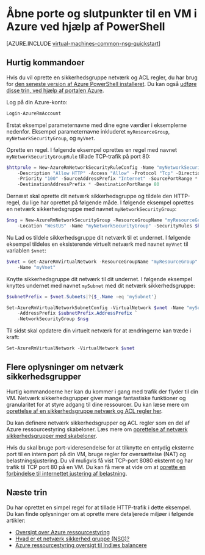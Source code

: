 <properties
   pageTitle="Åbn porte til en VM ved hjælp af PowerShell | Microsoft Azure"
   description="Lær, hvordan du åbner en port / oprette et slutpunkt til din Windows-VM ved hjælp af Azure ressource manager installation tilstand og Azure PowerShell"
   services="virtual-machines-windows"
   documentationCenter=""
   authors="iainfoulds"
   manager="timlt"
   editor=""/>

<tags
   ms.service="virtual-machines-windows"
   ms.devlang="na"
   ms.topic="article"
   ms.tgt_pltfrm="vm-windows"
   ms.workload="infrastructure-services"
   ms.date="10/27/2016"
   ms.author="iainfou"/>

# <a name="opening-ports-and-endpoints-to-a-vm-in-azure-using-powershell"></a>Åbne porte og slutpunkter til en VM i Azure ved hjælp af PowerShell
[AZURE.INCLUDE [virtual-machines-common-nsg-quickstart](../../includes/virtual-machines-common-nsg-quickstart.md)]

## <a name="quick-commands"></a>Hurtig kommandoer
Hvis du vil oprette en sikkerhedsgruppe netværk og ACL regler, du har brug for [den seneste version af Azure PowerShell installeret](../powershell-install-configure.md). Du kan også [udføre disse trin, ved hjælp af portalen Azure](virtual-machines-windows-nsg-quickstart-portal.md).

Log på din Azure-konto:

```powershell
Login-AzureRmAccount
```

Erstat eksempel parameternavne med dine egne værdier i eksemplerne nedenfor. Eksempel parameternavne inkluderet `myResourceGroup`, `myNetworkSecurityGroup`, og `myVnet`.

Oprette en regel. I følgende eksempel oprettes en regel med navnet `myNetworkSecurityGroupRule` tillade TCP-trafik på port 80:

```powershell
$httprule = New-AzureRmNetworkSecurityRuleConfig -Name "myNetworkSecurityGroupRule" `
    -Description "Allow HTTP" -Access "Allow" -Protocol "Tcp" -Direction "Inbound" `
    -Priority "100" -SourceAddressPrefix "Internet" -SourcePortRange * `
    -DestinationAddressPrefix * -DestinationPortRange 80
```

Dernæst skal oprette dit netværk sikkerhedsgruppe og tildele den HTTP-regel, du lige har oprettet på følgende måde. I følgende eksempel oprettes en netværk sikkerhedsgruppe med navnet `myNetworkSecurityGroup`:

```powershell
$nsg = New-AzureRmNetworkSecurityGroup -ResourceGroupName "myResourceGroup" `
    -Location "WestUS" -Name "myNetworkSecurityGroup" -SecurityRules $httprule
```

Nu Lad os tildele sikkerhedsgruppe dit netværk til et undernet. I følgende eksempel tildeles en eksisterende virtuelt netværk med navnet `myVnet` til variablen `$vnet`:

```powershell
$vnet = Get-AzureRmVirtualNetwork -ResourceGroupName "myResourceGroup" `
    -Name "myVnet"
```

Knytte sikkerhedsgruppe dit netværk til dit undernet. I følgende eksempel knyttes undernet med navnet `mySubnet` med dit netværk sikkerhedsgruppe:

```powershell
$subnetPrefix = $vnet.Subnets|?{$_.Name -eq 'mySubnet'}

Set-AzureRmVirtualNetworkSubnetConfig -VirtualNetwork $vnet -Name "mySubnet" `
    -AddressPrefix $subnetPrefix.AddressPrefix `
    -NetworkSecurityGroup $nsg
```

Til sidst skal opdatere din virtuelt netværk for at ændringerne kan træde i kraft:

```powershell
Set-AzureRmVirtualNetwork -VirtualNetwork $vnet
```


## <a name="more-information-on-network-security-groups"></a>Flere oplysninger om netværk sikkerhedsgrupper
Hurtig kommandoerne her kan du kommer i gang med trafik der flyder til din VM. Netværk sikkerhedsgrupper giver mange fantastiske funktioner og granularitet for at styre adgang til dine ressourcer. Du kan læse mere om [oprettelse af en sikkerhedsgruppe netværk og ACL regler her](../virtual-network/virtual-networks-create-nsg-arm-ps.md).

Du kan definere netværk sikkerhedsgrupper og ACL regler som en del af Azure ressourcestyring skabeloner. Læs mere om [oprettelse af netværk sikkerhedsgrupper med skabeloner](../virtual-network/virtual-networks-create-nsg-arm-template.md).

Hvis du skal bruge port-videresendelse for at tilknytte en entydig eksterne port til en intern port på din VM, bruge regler for oversættelse (NAT) og belastningsjustering. Du vil muligvis få vist TCP-port 8080 eksternt og har trafik til TCP port 80 på en VM. Du kan få mere at vide om at [oprette en forbindelse til internettet justering af belastning](../load-balancer/load-balancer-get-started-internet-arm-ps.md).

## <a name="next-steps"></a>Næste trin
Du har oprettet en simpel regel for at tillade HTTP-trafik i dette eksempel. Du kan finde oplysninger om at oprette mere detaljerede miljøer i følgende artikler:

- [Oversigt over Azure ressourcestyring](../azure-resource-manager/resource-group-overview.md)
- [Hvad er et netværk sikkerhed gruppe (NSG)?](../virtual-network/virtual-networks-nsg.md)
- [Azure ressourcestyring oversigt til Indlæs balancere](../load-balancer/load-balancer-arm.md)